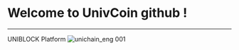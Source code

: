 # Welcome to UnivCoin github !

---------
UNIBLOCK Platform
![unichain_eng 001](https://user-images.githubusercontent.com/47349139/53152098-1317d000-35f8-11e9-8a62-a8356c87c323.jpeg)
